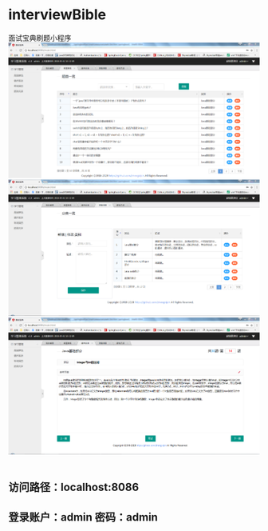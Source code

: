 # interviewBible
面试宝典刷题小程序
![](https://github.com/zhengvipin/interviewBible/raw/master/springboot/src/main/resources/static/imgs/1.png)  
![](https://github.com/zhengvipin/interviewBible/raw/master/springboot/src/main/resources/static/imgs/2.png)  
![](https://github.com/zhengvipin/interviewBible/raw/master/springboot/src/main/resources/static/imgs/3.png)  
## 访问路径：localhost:8086
## 登录账户：admin 密码：admin
